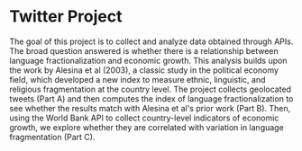 # Twitter Project

The goal of this project is to collect and analyze data obtained through APIs. The broad question answered is whether there is a relationship between language fractionalization and economic growth. This analysis builds upon the work by Alesina et al (2003), a classic study in the political economy field, which developed a new index to measure ethnic, linguistic, and religious fragmentation at the country level. The project collects geolocated tweets (Part A) and then computes the index of language fractionalization to see whether the results match with Alesina et al's prior work (Part B). Then, using the World Bank API to collect country-level indicators of economic growth, we explore whether they are correlated with variation in language fragmentation (Part C).
